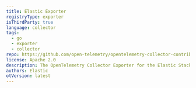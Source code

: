 ```yaml
---
title: Elastic Exporter
registryType: exporter
isThirdParty: true
language: collector
tags:
  - go
  - exporter
  - collector
repo: https://github.com/open-telemetry/opentelemetry-collector-contrib/tree/main/exporter/elasticexporter
license: Apache 2.0
description: The OpenTelemetry Collector Exporter for the Elastic Stack.
authors: Elastic
otVersion: latest
---
```

